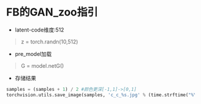 # FB的GAN_zoo指引

- latent-code维度:512
> z = torch.randn(10,512)

- pre_model加载
> G = model.netG()

- 存储结果
```py
samples = (samples + 1) / 2 #颜色更深[-1,1]->[0,1]
torchvision.utils.save_image(samples, 'c_c_%s.jpg' % (time.strftime("%Y-%m-%d-%H-%M-%S", time.localtime())), nrow=20)
```

